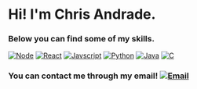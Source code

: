 # Hi! I'm Chris Andrade.

### Below you can find some of my skills.
[![Node](https://img.icons8.com/color/48/000000/nodejs.png)](https://en.wikipedia.org/wiki/Node.js)
[![React](https://img.icons8.com/plasticine/75/000000/react.png)](https://en.wikipedia.org/wiki/React_(web_framework))
[![Javscript](https://img.icons8.com/color/48/000000/javascript.png)](https://en.wikipedia.org/wiki/JavaScript)
[![Python](https://img.icons8.com/color/48/000000/python.png)](https://en.wikipedia.org/wiki/Python_(programming_language))
[![Java](https://img.icons8.com/color/48/000000/java-coffee-cup-logo.png)](https://en.wikipedia.org/wiki/Java_(programming_language))
[![C](https://img.icons8.com/color/48/000000/c-programming.png)](https://en.wikipedia.org/wiki/C_(programming_language))

### You can contact me through my email! [![Email](https://img.shields.io/badge/-Email-red?style=for-the-badge&logo=Gmail&logoColor=white&link=mailto:chrisfandrade16@gmail.com)](mailto:chrisfandrade16@gmail.com)
